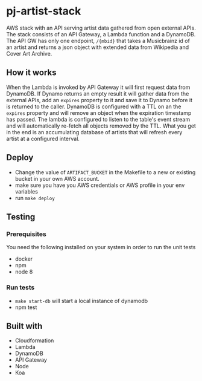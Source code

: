 # pj-artist-stack
AWS stack with an API serving artist data gathered from open external APIs. The stack consists of an API Gateway, a Lambda function and a DynamoDB. The API GW has only one endpoint, `/{mbid}` that takes a Musicbrainz id of an artist and returns a json object with extended data from Wikipedia and Cover Art Archive.

## How it works
When the Lambda is invoked by API Gateway it will first request data from DynamoDB. If Dynamo returns an empty result it will gather data from the external APIs, add an `expires` property to it and save it to Dynamo before it is returned to the caller.
DynamoDB is configured with a TTL on an the `expires` property and will remove an object when the expiration timestamp has passed. The lambda is configured to listen to the table's event stream and will automatically re-fetch all objects removed by the TTL. What you get in the end is an accumulating database of artists that will refresh every artist at a configured interval.

## Deploy
* Change the value of `ARTIFACT_BUCKET` in the Makefile to a new or existing bucket in your own AWS account.
* make sure you have you AWS credentials or AWS profile in your env variables
* run `make deploy`

## Testing

### Prerequisites
You need the following installed on your system in order to run the unit tests
* docker
* npm
* node 8

### Run tests
* `make start-db` will start a local instance of dynamodb
* npm test

## Built with
* Cloudformation
* Lambda
* DynamoDB
* API Gateway
* Node
* Koa
